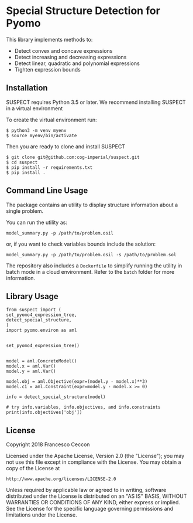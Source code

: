 Special Structure Detection for Pyomo
=====================================

This library implements methods to:

* Detect convex and concave expressions
* Detect increasing and decreasing expressions
* Detect linear, quadratic and polynomial expressions
* Tighten expression bounds



Installation
------------

SUSPECT requires Python 3.5 or later. We recommend installing SUSPECT in
a virtual environment

To create the virtual environment run:

    $ python3 -m venv myenv
    $ source myenv/bin/activate

Then you are ready to clone and install SUSPECT

    $ git clone git@github.com:cog-imperial/suspect.git
    $ cd suspect
    $ pip install -r requirements.txt
    $ pip install .


Command Line Usage
------------------

The package contains an utility to display structure information about
a single problem.

You can run the utility as:

    model_summary.py -p /path/to/problem.osil

or, if you want to check variables bounds include the solution:

    model_summary.py -p /path/to/problem.osil -s /path/to/problem.sol

The repository also includes a `Dockerfile` to simplify running the utility in
batch mode in a cloud environment. Refer to the `batch` folder for more information.


Library Usage
-------------

    from suspect import (
	set_pyomo4_expression_tree,
	detect_special_structure,
    )
    import pyomo.environ as aml


    set_pyomo4_expression_tree()


    model = aml.ConcreteModel()
    model.x = aml.Var()
    model.y = aml.Var()

    model.obj = aml.Objective(expr=(model.y - model.x)**3)
    model.c1 = aml.Constraint(expr=model.y - model.x >= 0)

    info = detect_special_structure(model)

    # try info.variables, info.objectives, and info.constraints
    print(info.objectives['obj'])


License
-------

Copyright 2018 Francesco Ceccon

Licensed under the Apache License, Version 2.0 (the "License");
you may not use this file except in compliance with the License.
You may obtain a copy of the License at

    http://www.apache.org/licenses/LICENSE-2.0

Unless required by applicable law or agreed to in writing, software
distributed under the License is distributed on an "AS IS" BASIS,
WITHOUT WARRANTIES OR CONDITIONS OF ANY KIND, either express or implied.
See the License for the specific language governing permissions and
limitations under the License.
